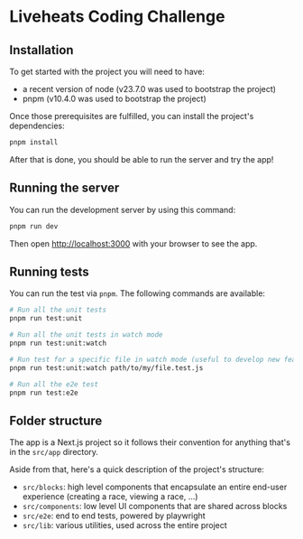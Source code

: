 # Liveheats Coding Challenge

## Installation

To get started with the project you will need to have:

- a recent version of node (v23.7.0 was used to bootstrap the project)
- pnpm (v10.4.0 was used to bootstrap the project)

Once those prerequisites are fulfilled, you can install the project's dependencies:

```bash
pnpm install
```

After that is done, you should be able to run the server and try the app!

## Running the server

You can run the development server by using this command:

```bash
pnpm run dev
```

Then open [http://localhost:3000](http://localhost:3000) with your browser to see the app.

## Running tests

You can run the test via `pnpm`. The following commands are available:

```bash
# Run all the unit tests
pnpm run test:unit

# Run all the unit tests in watch mode
pnpm run test:unit:watch

# Run test for a specific file in watch mode (useful to develop new features)
pnpm run test:unit:watch path/to/my/file.test.js

# Run all the e2e test
pnpm run test:e2e
```

## Folder structure

The app is a Next.js project so it follows their convention for anything that's in the `src/app` directory.

Aside from that, here's a quick description of the project's structure:
- `src/blocks`: high level components that encapsulate an entire end-user experience (creating a race, viewing a race, ...)
- `src/components`: low level UI components that are shared across blocks
- `src/e2e`: end to end tests, powered by playwright
- `src/lib`: various utilities, used across the entire project
